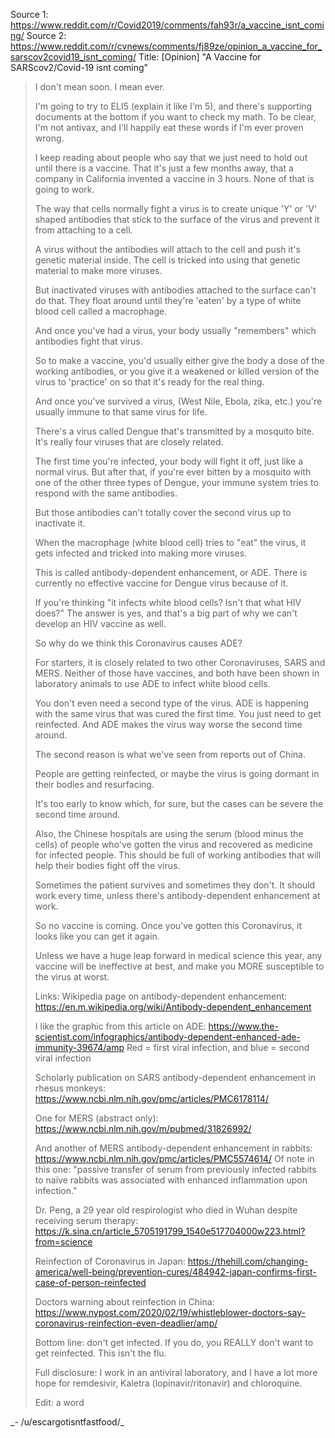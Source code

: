 Source 1: https://www.reddit.com/r/Covid2019/comments/fah93r/a_vaccine_isnt_coming/
Source 2: https://www.reddit.com/r/cvnews/comments/fj89ze/opinion_a_vaccine_for_sarscov2covid19_isnt_coming/
Title: [Opinion] "A Vaccine for SARScov2/Covid-19 isnt coming"

<blockquote>
I don't mean soon. I mean ever.

I'm going to try to ELI5 (explain it like I'm 5), and there's supporting documents at the bottom if you want to check my math. To be clear, I'm not antivax, and I'll happily eat these words if I'm ever proven wrong.

I keep reading about people who say that we just need to hold out until there is a vaccine. That it's just a few months away, that a company in California invented a vaccine in 3 hours. None of that is going to work.

The way that cells normally fight a virus is to create unique 'Y' or 'V' shaped antibodies that stick to the surface of the virus and prevent it from attaching to a cell.

A virus without the antibodies will attach to the cell and push it's genetic material inside. The cell is tricked into using that genetic material to make more viruses.

But inactivated viruses with antibodies attached to the surface can't do that. They float around until they're 'eaten' by a type of white blood cell called a macrophage.

And once you've had a virus, your body usually "remembers" which antibodies fight that virus.

So to make a vaccine, you'd usually either give the body a dose of the working antibodies, or you give it a weakened or killed version of the virus to 'practice' on so that it's ready for the real thing.

And once you've survived a virus, (West Nile, Ebola, zika, etc.) you're usually immune to that same virus for life.

There's a virus called Dengue that's transmitted by a mosquito bite. It's really four viruses that are closely related.

The first time you're infected, your body will fight it off, just like a normal virus. But after that, if you're ever bitten by a mosquito with one of the other three types of Dengue, your immune system tries to respond with the same antibodies.

But those antibodies can't totally cover the second virus up to inactivate it.

When the macrophage (white blood cell) tries to "eat" the virus, it gets infected and tricked into making more viruses.

This is called antibody-dependent enhancement, or ADE. There is currently no effective vaccine for Dengue virus because of it.

If you're thinking "it infects white blood cells? Isn't that what HIV does?" The answer is yes, and that's a big part of why we can't develop an HIV vaccine as well.

So why do we think this Coronavirus causes ADE?

For starters, it is closely related to two other Coronaviruses, SARS and MERS. Neither of those have vaccines, and both have been shown in laboratory animals to use ADE to infect white blood cells.

You don't even need a second type of the virus. ADE is happening with the same virus that was cured the first time. You just need to get reinfected. And ADE makes the virus way worse the second time around.

The second reason is what we've seen from reports out of China.

People are getting reinfected, or maybe the virus is going dormant in their bodies and resurfacing.

It's too early to know which, for sure, but the cases can be severe the second time around.

Also, the Chinese hospitals are using the serum (blood minus the cells) of people who've gotten the virus and recovered as medicine for infected people. This should be full of working antibodies that will help their bodies fight off the virus.

Sometimes the patient survives and sometimes they don't. It should work every time, unless there's antibody-dependent enhancement at work.

So no vaccine is coming. Once you've gotten this Coronavirus, it looks like you can get it again.

Unless we have a huge leap forward in medical science this year, any vaccine will be ineffective at best, and make you MORE susceptible to the virus at worst.

Links: Wikipedia page on antibody-dependent enhancement: https://en.m.wikipedia.org/wiki/Antibody-dependent_enhancement

I like the graphic from this article on ADE: https://www.the-scientist.com/infographics/antibody-dependent-enhanced-ade-immunity-39674/amp Red = first viral infection, and blue = second viral infection

Scholarly publication on SARS antibody-dependent enhancement in rhesus monkeys: https://www.ncbi.nlm.nih.gov/pmc/articles/PMC6178114/

One for MERS (abstract only): https://www.ncbi.nlm.nih.gov/m/pubmed/31826992/

And another of MERS antibody-dependent enhancement in rabbits: https://www.ncbi.nlm.nih.gov/pmc/articles/PMC5574614/ Of note in this one: "passive transfer of serum from previously infected rabbits to naïve rabbits was associated with enhanced inflammation upon infection."

Dr. Peng, a 29 year old respirologist who died in Wuhan despite receiving serum therapy: https://k.sina.cn/article_5705191799_1540e517704000w223.html?from=science

Reinfection of Coronavirus in Japan: https://thehill.com/changing-america/well-being/prevention-cures/484942-japan-confirms-first-case-of-person-reinfected

Doctors warning about reinfection in China: https://www.nypost.com/2020/02/19/whistleblower-doctors-say-coronavirus-reinfection-even-deadlier/amp/

Bottom line: don't get infected. If you do, you REALLY don't want to get reinfected. This isn't the flu.

Full disclosure: I work in an antiviral laboratory, and I have a lot more hope for remdesivir, Kaletra (lopinavir/ritonavir) and chloroquine.

Edit: a word
</blockquote>
_- /u/escargotisntfastfood/_
